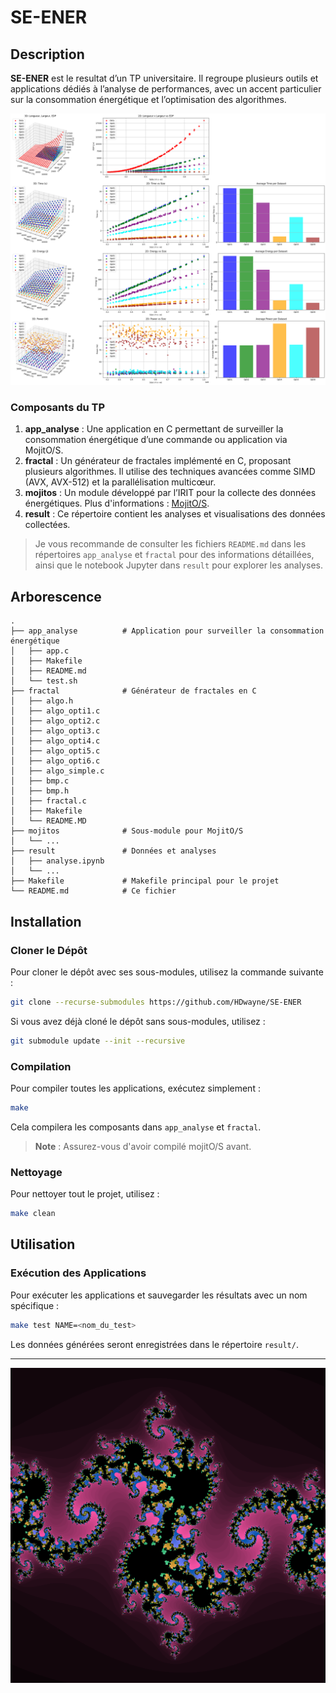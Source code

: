 # SE-ENER

## Description

**SE-ENER** est le resultat d’un TP universitaire. Il regroupe plusieurs outils et applications dédiés à l’analyse de performances, avec un accent particulier sur la consommation énergétique et l’optimisation des algorithmes.

![result](./img/image.png)

### Composants du TP

1. **app_analyse** : Une application en C permettant de surveiller la consommation énergétique d’une commande ou application via MojitO/S.
2. **fractal** : Un générateur de fractales implémenté en C, proposant plusieurs algorithmes. Il utilise des techniques avancées comme SIMD (AVX, AVX-512) et la parallélisation multicœur.
3. **mojitos** : Un module développé par l’IRIT pour la collecte des données énergétiques. Plus d'informations : [MojitO/S](https://gitlab.irit.fr/sepia-pub/mojitos).
4. **result** : Ce répertoire contient les analyses et visualisations des données collectées.

> Je vous recommande de consulter les fichiers `README.md` dans les répertoires `app_analyse` et `fractal` pour des informations détaillées, ainsi que le notebook Jupyter dans `result` pour explorer les analyses.

## Arborescence

```
.
├── app_analyse          # Application pour surveiller la consommation énergétique
│   ├── app.c
│   ├── Makefile
│   ├── README.md
│   └── test.sh
├── fractal              # Générateur de fractales en C
│   ├── algo.h
│   ├── algo_opti1.c
│   ├── algo_opti2.c
│   ├── algo_opti3.c
│   ├── algo_opti4.c
│   ├── algo_opti5.c
│   ├── algo_opti6.c
│   ├── algo_simple.c
│   ├── bmp.c
│   ├── bmp.h
│   ├── fractal.c
│   ├── Makefile
│   └── README.MD
├── mojitos              # Sous-module pour MojitO/S
│   └── ...
├── result               # Données et analyses
│   ├── analyse.ipynb
│   └── ...
├── Makefile             # Makefile principal pour le projet
└── README.md            # Ce fichier
```

## Installation

### Cloner le Dépôt

Pour cloner le dépôt avec ses sous-modules, utilisez la commande suivante :

```bash
git clone --recurse-submodules https://github.com/HDwayne/SE-ENER
```

Si vous avez déjà cloné le dépôt sans sous-modules, utilisez :

```bash
git submodule update --init --recursive
```

### Compilation

Pour compiler toutes les applications, exécutez simplement :

```bash
make
```

Cela compilera les composants dans `app_analyse` et `fractal`.

> **Note** : Assurez-vous d'avoir compilé mojitO/S avant.

### Nettoyage

Pour nettoyer tout le projet, utilisez :

```bash
make clean
```

## Utilisation

### Exécution des Applications

Pour exécuter les applications et sauvegarder les résultats avec un nom spécifique :

```bash
make test NAME=<nom_du_test>
```

Les données générées seront enregistrées dans le répertoire `result/`.

---

![fractal](./img/fractal.bmp)
